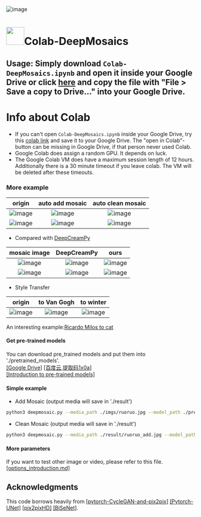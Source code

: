 ![image](./imgs/hand.gif)
# <img src="./imgs/icon.jpg" width="48">Colab-DeepMosaics

## Usage: Simply download `Colab-DeepMosaics.ipynb` and open it inside your Google Drive or click [here](https://colab.research.google.com/github/styler00dollar/Colab-DeepMosaics/blob/master/Colab-DeepMosaics.ipynb) and copy the file with "File > Save a copy to Drive..." into your Google Drive.

# Info about Colab
- If you can't open `Colab-DeepMosaics.ipynb` inside your Google Drive, try this [colab link](https://colab.research.google.com/github/styler00dollar/Colab-DeepMosaics/blob/master/Colab-DeepMosaics.ipynb) and save it to your Google Drive. The "open in Colab"-button can be missing in Google Drive, if that person never used Colab.
- Google Colab does assign a random GPU. It depends on luck.
- The Google Colab VM does have a maximum session length of 12 hours. Additionally there is a 30 minute timeout if you leave colab. The VM will be deleted after these timeouts.

### More example

origin | auto add mosaic |  auto clean mosaic  
:-:|:-:|:-:
![image](./imgs/example/lena.jpg) | ![image](./imgs/example/lena_add.jpg) | ![image](./imgs/example/lena_clean.jpg) 
![image](./imgs/example/youknow.png)  | ![image](./imgs/example/youknow_add.png) | ![image](./imgs/example/youknow_clean.png) 

* Compared with [DeepCreamPy](https://github.com/deeppomf/DeepCreamPy)

mosaic image | DeepCreamPy | ours  
:-:|:-:|:-:
![image](./imgs/example/face_a_mosaic.jpg) | ![image](./imgs/example/a_dcp.png) | ![image](./imgs/example/face_a_clean.jpg) 
![image](./imgs/example/face_b_mosaic.jpg) | ![image](./imgs/example/b_dcp.png) | ![image](./imgs/example/face_b_clean.jpg) 

* Style Transfer

origin | to Van Gogh | to winter
:-:|:-:|:-:
![image](./imgs/example/SZU.jpg) | ![image](./imgs/example/SZU_vangogh.jpg) | ![image](./imgs/example/SZU_summer2winter.jpg) 

An interesting example:[Ricardo Milos to cat](https://www.bilibili.com/video/BV1Q7411W7n6)

#### Get pre-trained models
You can download pre_trained models and put them into './pretrained_models'.<br>
[[Google Drive]](https://drive.google.com/open?id=1LTERcN33McoiztYEwBxMuRjjgxh4DEPs)  [[百度云,提取码1x0a]](https://pan.baidu.com/s/10rN3U3zd5TmfGpO_PEShqQ)<br>
[[Introduction to pre-trained models]](./docs/pre-trained_models_introduction.md)<br>

#### Simple example
* Add Mosaic (output media will save in './result')<br>
```bash
python3 deepmosaic.py --media_path ./imgs/ruoruo.jpg --model_path ./pretrained_models/mosaic/add_face.pth --use_gpu -1
```
* Clean Mosaic (output media will save in './result')<br>
```bash
python3 deepmosaic.py --media_path ./result/ruoruo_add.jpg --model_path ./pretrained_models/mosaic/clean_face_HD.pth --use_gpu -1
```
#### More parameters
If you want to test other image or video, please refer to this file.<br>
[[options_introduction.md]](./docs/options_introduction.md) <br>

## Acknowledgments
This code borrows heavily from [[pytorch-CycleGAN-and-pix2pix]](https://github.com/junyanz/pytorch-CycleGAN-and-pix2pix) [[Pytorch-UNet]](https://github.com/milesial/Pytorch-UNet) [[pix2pixHD]](https://github.com/NVIDIA/pix2pixHD) [[BiSeNet]](https://github.com/ooooverflow/BiSeNet).

